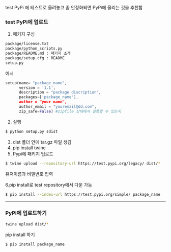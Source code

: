 test PyPi 에 테스트로 올려놓고 좀 안정화되면 PyPi에 올리는 것을 추천함

### test PyPi에 업로드
1. 패키지 구성
```bash
package/license.txt
package/python_scripts.py
package/README.md : 패키지 소개
package/setup.cfg : README
setup.py
```

예시
```python
setup(name= "package_name",
      version = '1.1',
      description = "package discription",
      packages=['package_name"],
      author = "your name",
      author_email = "youremail@dd.com",
      zip_safe=False) #zipfile 상태에서 실행할 수 있는지
```
2. 실행
```bash
$ python setup.py sdist
```

3. dist 폴더 안에 tar.gz 파일 생김
4. pip install twine
5. Pypi에 패키지 업로드

```bash
$ twine upload --repository-url https://test.pypi.org/legacy/ dist/*
```
유저이름과 비밀번호 입력

6.pip install로 test repository에서 다운 가능
```bash
$ pip install --index-url https://test.pypi.org/simple/ package_name
```

---
### PyPi에 업로드하기
```bash
twine upload dist/*
```

pip install 하기
```bash
$ pip install package_name
```

